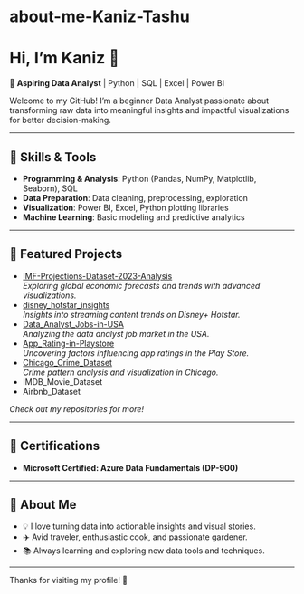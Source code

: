 # about-me-Kaniz-Tashu

# Hi, I’m Kaniz 👋

🌟 **Aspiring Data Analyst** | Python | SQL | Excel | Power BI

Welcome to my GitHub! I’m a beginner Data Analyst passionate about transforming raw data into meaningful insights and impactful visualizations for better decision-making.

---

## 🔧 Skills & Tools

- **Programming & Analysis**: Python (Pandas, NumPy, Matplotlib, Seaborn), SQL
- **Data Preparation**: Data cleaning, preprocessing, exploration
- **Visualization**: Power BI, Excel, Python plotting libraries
- **Machine Learning**: Basic modeling and predictive analytics

---

## 🚀 Featured Projects

- [IMF-Projections-Dataset-2023-Analysis](https://github.com/kaniz789/IMF-Projections-Dataset-2023-Analysis)  
  _Exploring global economic forecasts and trends with advanced visualizations._
- [disney_hotstar_insights](https://github.com/kaniz789/disney_hotstar_insights)  
  _Insights into streaming content trends on Disney+ Hotstar._
- [Data_Analyst_Jobs-in-USA](https://github.com/kaniz789/Data_Analyst_Jobs-in-USA)  
  _Analyzing the data analyst job market in the USA._
- [App_Rating-in-Playstore](https://github.com/kaniz789/App_Rating-in-Playstore)  
  _Uncovering factors influencing app ratings in the Play Store._
- [Chicago_Crime_Dataset](https://github.com/kaniz789/Chicago_Crime_Dataset)  
  _Crime pattern analysis and visualization in Chicago._
- IMDB_Movie_Dataset  
- Airbnb_Dataset  

_Check out my repositories for more!_

---

## 🏅 Certifications

- **Microsoft Certified: Azure Data Fundamentals (DP-900)**

---

## 🌱 About Me

- 💡 I love turning data into actionable insights and visual stories.
- ✈️ Avid traveler, enthusiastic cook, and passionate gardener.
- 📚 Always learning and exploring new data tools and techniques.

---

<!-- Optionally, add your social links here
## 🌐 Connect with me

[LinkedIn](#) | [Portfolio](#) | [Email](#)
-->

Thanks for visiting my profile! 🚀
